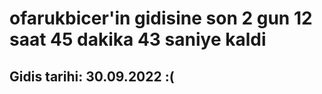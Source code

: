 # ofarukbicer'in gidisine son 2 gun 12 saat 45 dakika 43 saniye kaldi

## Gidis tarihi: 30.09.2022 :(